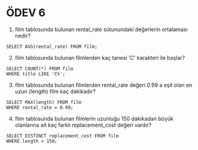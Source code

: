 # ÖDEV 6
1. film tablosunda bulunan rental_rate sütunundaki değerlerin ortalaması nedir?
```
SELECT AVG(rental_rate) FROM film;
```
2. film tablosunda bulunan filmlerden kaç tanesi 'C' karakteri ile başlar?
```
SELECT COUNT(*) FROM film
WHERE title LIKE 'C%';
```
3. film tablosunda bulunan filmlerden rental_rate değeri 0.99 a eşit olan en uzun (length) film kaç dakikadır?
```
SELECT MAX(length) FROM film
WHERE rental_rate = 0.99;
```
4. film tablosunda bulunan filmlerin uzunluğu 150 dakikadan büyük olanlarına ait kaç farklı replacement_cost değeri vardır?
```
SELECT DISTINCT replacement_cost FROM film
WHERE length > 150;
```